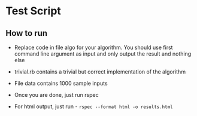 # Test Script

## How to run

* Replace code in file algo for your algorithm. You should use first command line argument as input and only output the result and nothing else

* trivial.rb contains a trivial but correct implementation of the algorithm

* File data contains 1000 sample inputs

* Once you are done, just run rspec

* For html output, just run - ```rspec --format html -o results.html```
